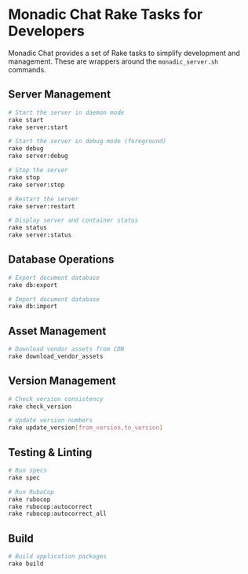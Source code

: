 # Monadic Chat Rake Tasks for Developers

Monadic Chat provides a set of Rake tasks to simplify development and management. These are wrappers around the `monadic_server.sh` commands.

## Server Management

```bash
# Start the server in daemon mode
rake start
rake server:start

# Start the server in debug mode (foreground)
rake debug
rake server:debug

# Stop the server
rake stop
rake server:stop

# Restart the server
rake server:restart

# Display server and container status
rake status
rake server:status
```

## Database Operations

```bash
# Export document database
rake db:export

# Import document database
rake db:import
```

## Asset Management

```bash
# Download vendor assets from CDN
rake download_vendor_assets
```

## Version Management

```bash
# Check version consistency
rake check_version

# Update version numbers
rake update_version[from_version,to_version]
```

## Testing & Linting

```bash
# Run specs
rake spec

# Run RuboCop
rake rubocop
rake rubocop:autocorrect
rake rubocop:autocorrect_all
```

## Build

```bash
# Build application packages
rake build
```